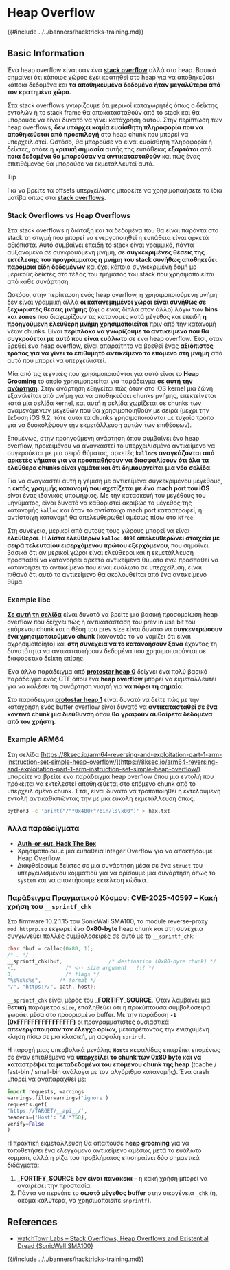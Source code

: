 # Heap Overflow

{{#include ../../banners/hacktricks-training.md}}

## Basic Information

Ένα heap overflow είναι σαν ένα [**stack overflow**](../stack-overflow/index.html) αλλά στο heap. Βασικά σημαίνει ότι κάποιος χώρος έχει κρατηθεί στο heap για να αποθηκεύσει κάποια δεδομένα και **τα αποθηκευμένα δεδομένα ήταν μεγαλύτερα από τον κρατημένο χώρο.**

Στα stack overflows γνωρίζουμε ότι μερικοί καταχωρητές όπως ο δείκτης εντολών ή το stack frame θα αποκατασταθούν από το stack και θα μπορούσε να είναι δυνατό να γίνει κατάχρηση αυτού. Στην περίπτωση των heap overflows, **δεν υπάρχει καμία ευαίσθητη πληροφορία που να αποθηκεύεται από προεπιλογή** στο heap chunk που μπορεί να υπερχειλιστεί. Ωστόσο, θα μπορούσε να είναι ευαίσθητη πληροφορία ή δείκτες, οπότε η **κριτική σημασία** αυτής της ευπάθειας **εξαρτάται** από **ποια δεδομένα θα μπορούσαν να αντικατασταθούν** και πώς ένας επιτιθέμενος θα μπορούσε να εκμεταλλευτεί αυτό.

> [!TIP]
> Για να βρείτε τα offsets υπερχείλισης μπορείτε να χρησιμοποιήσετε τα ίδια μοτίβα όπως στα [**stack overflows**](../stack-overflow/index.html#finding-stack-overflows-offsets).

### Stack Overflows vs Heap Overflows

Στα stack overflows η διάταξη και τα δεδομένα που θα είναι παρόντα στο stack τη στιγμή που μπορεί να ενεργοποιηθεί η ευπάθεια είναι αρκετά αξιόπιστα. Αυτό συμβαίνει επειδή το stack είναι γραμμικό, πάντα αυξανόμενο σε συγκρουόμενη μνήμη, σε **συγκεκριμένες θέσεις της εκτέλεσης του προγράμματος η μνήμη του stack συνήθως αποθηκεύει παρόμοια είδη δεδομένων** και έχει κάποια συγκεκριμένη δομή με μερικούς δείκτες στο τέλος του τμήματος του stack που χρησιμοποιείται από κάθε συνάρτηση.

Ωστόσο, στην περίπτωση ενός heap overflow, η χρησιμοποιούμενη μνήμη δεν είναι γραμμική αλλά **οι κατανεμημένοι χώροι είναι συνήθως σε ξεχωριστές θέσεις μνήμης** (όχι ο ένας δίπλα στον άλλο) λόγω των **bins και zones** που διαχωρίζουν τις κατανομές κατά μέγεθος και επειδή **η προηγούμενη ελεύθερη μνήμη χρησιμοποιείται** πριν από την κατανομή νέων chunks. Είναι **περίπλοκο να γνωρίζουμε το αντικείμενο που θα συγκρούεται με αυτό που είναι ευάλωτο** σε ένα heap overflow. Έτσι, όταν βρεθεί ένα heap overflow, είναι απαραίτητο να βρεθεί ένας **αξιόπιστος τρόπος για να γίνει το επιθυμητό αντικείμενο το επόμενο στη μνήμη** από αυτό που μπορεί να υπερχειλιστεί.

Μία από τις τεχνικές που χρησιμοποιούνται για αυτό είναι το **Heap Grooming** το οποίο χρησιμοποιείται για παράδειγμα [**σε αυτή την ανάρτηση**](https://azeria-labs.com/grooming-the-ios-kernel-heap/). Στην ανάρτηση εξηγείται πώς όταν στο iOS kernel μια ζώνη εξαντλείται από μνήμη για να αποθηκεύσει chunks μνήμης, επεκτείνεται κατά μία σελίδα kernel, και αυτή η σελίδα χωρίζεται σε chunks των αναμενόμενων μεγεθών που θα χρησιμοποιηθούν με σειρά (μέχρι την έκδοση iOS 9.2, τότε αυτά τα chunks χρησιμοποιούνται με τυχαίο τρόπο για να δυσκολέψουν την εκμετάλλευση αυτών των επιθέσεων).

Επομένως, στην προηγούμενη ανάρτηση όπου συμβαίνει ένα heap overflow, προκειμένου να αναγκαστεί το υπερχειλισμένο αντικείμενο να συγκρούεται με μια σειρά θύματος, αρκετές **`kallocs` αναγκάζονται από αρκετές νήματα για να προσπαθήσουν να διασφαλίσουν ότι όλα τα ελεύθερα chunks είναι γεμάτα και ότι δημιουργείται μια νέα σελίδα**.

Για να αναγκαστεί αυτή η γέμιση με αντικείμενα συγκεκριμένου μεγέθους, η **εκτός γραμμής κατανομή που σχετίζεται με ένα mach port του iOS** είναι ένας ιδανικός υποψήφιος. Με την κατασκευή του μεγέθους του μηνύματος, είναι δυνατό να καθοριστεί ακριβώς το μέγεθος της κατανομής `kalloc` και όταν το αντίστοιχο mach port καταστραφεί, η αντίστοιχη κατανομή θα απελευθερωθεί αμέσως πίσω στο `kfree`.

Στη συνέχεια, μερικοί από αυτούς τους χώρους μπορεί να είναι **ελεύθεροι**. Η **λίστα ελεύθερων `kalloc.4096` απελευθερώνει στοιχεία με σειρά τελευταίου εισερχόμενου πρώτου εξερχόμενου**, που σημαίνει βασικά ότι αν μερικοί χώροι είναι ελεύθεροι και η εκμετάλλευση προσπαθεί να κατανοήσει αρκετά αντικείμενα θύματα ενώ προσπαθεί να κατανοήσει το αντικείμενο που είναι ευάλωτο σε υπερχείλιση, είναι πιθανό ότι αυτό το αντικείμενο θα ακολουθείται από ένα αντικείμενο θύμα.

### Example libc

[**Σε αυτή τη σελίδα**](https://guyinatuxedo.github.io/27-edit_free_chunk/heap_consolidation_explanation/index.html) είναι δυνατό να βρείτε μια βασική προσομοίωση heap overflow που δείχνει πώς η αντικατάσταση του prev in use bit του επόμενου chunk και η θέση του prev size είναι δυνατό να **συγκεντρώσουν ένα χρησιμοποιούμενο chunk** (κάνοντάς το να νομίζει ότι είναι αχρησιμοποίητο) και **στη συνέχεια να το κατανοήσουν ξανά** έχοντας τη δυνατότητα να αντικαταστήσουν δεδομένα που χρησιμοποιούνται σε διαφορετικό δείκτη επίσης.

Ένα άλλο παράδειγμα από [**protostar heap 0**](https://guyinatuxedo.github.io/24-heap_overflow/protostar_heap0/index.html) δείχνει ένα πολύ βασικό παράδειγμα ενός CTF όπου ένα **heap overflow** μπορεί να εκμεταλλευτεί για να καλέσει τη συνάρτηση νικητή για **να πάρει τη σημαία**.

Στο παράδειγμα [**protostar heap 1**](https://guyinatuxedo.github.io/24-heap_overflow/protostar_heap1/index.html) είναι δυνατό να δείτε πώς με την κατάχρηση ενός buffer overflow είναι δυνατό να **αντικατασταθεί σε ένα κοντινό chunk μια διεύθυνση** όπου **θα γραφούν αυθαίρετα δεδομένα από τον χρήστη**.

### Example ARM64

Στη σελίδα [https://8ksec.io/arm64-reversing-and-exploitation-part-1-arm-instruction-set-simple-heap-overflow/](https://8ksec.io/arm64-reversing-and-exploitation-part-1-arm-instruction-set-simple-heap-overflow/) μπορείτε να βρείτε ένα παράδειγμα heap overflow όπου μια εντολή που πρόκειται να εκτελεστεί αποθηκεύεται στο επόμενο chunk από το υπερχειλισμένο chunk. Έτσι, είναι δυνατό να τροποποιηθεί η εκτελούμενη εντολή αντικαθιστώντας την με μια εύκολη εκμετάλλευση όπως:
```bash
python3 -c 'print("/"*0x400+"/bin/ls\x00")' > hax.txt
```
### Άλλα παραδείγματα

- [**Auth-or-out. Hack The Box**](https://7rocky.github.io/en/ctf/htb-challenges/pwn/auth-or-out/)
- Χρησιμοποιούμε μια ευπάθεια Integer Overflow για να αποκτήσουμε Heap Overflow.
- Διαφθείρουμε δείκτες σε μια συνάρτηση μέσα σε ένα `struct` του υπερχειλισμένου κομματιού για να ορίσουμε μια συνάρτηση όπως το `system` και να αποκτήσουμε εκτέλεση κώδικα.

### Παράδειγμα Πραγματικού Κόσμου: CVE-2025-40597 – Κακή χρήση του `__sprintf_chk`

Στο firmware 10.2.1.15 του SonicWall SMA100, το module reverse-proxy `mod_httprp.so` εκχωρεί ένα **0x80-byte** heap chunk και στη συνέχεια συγχωνεύει πολλές συμβολοσειρές σε αυτό με το `__sprintf_chk`:
```c
char *buf = calloc(0x80, 1);
/* … */
__sprintf_chk(buf,               /* destination (0x80-byte chunk) */
-1,                /* <-- size argument   !!! */
0,                 /* flags */
"%s%s%s%s",      /* format */
"/", "https://", path, host);
```
`__sprintf_chk` είναι μέρος του **_FORTIFY_SOURCE**. Όταν λαμβάνει μια **θετική** παράμετρο `size`, επαληθεύει ότι η προκύπτουσα συμβολοσειρά χωράει μέσα στο προορισμένο buffer. Με την παράδοση **`-1` (0xFFFFFFFFFFFFFFFF)** οι προγραμματιστές ουσιαστικά **απενεργοποίησαν τον έλεγχο ορίων**, μετατρέποντας την ενισχυμένη κλήση πίσω σε μια κλασική, μη ασφαλή `sprintf`.

Η παροχή μιας υπερβολικά μεγάλης **`Host:`** κεφαλίδας επιτρέπει επομένως σε έναν επιτιθέμενο να **υπερχείλει το chunk των 0x80 byte και να καταστρέψει τα μεταδεδομένα του επόμενου chunk της heap** (tcache / fast-bin / small-bin ανάλογα με τον αλγόριθμο κατανομής). Ένα crash μπορεί να αναπαραχθεί με:
```python
import requests, warnings
warnings.filterwarnings('ignore')
requests.get(
'https://TARGET/__api__/',
headers={'Host': 'A'*750},
verify=False
)
```
Η πρακτική εκμετάλλευση θα απαιτούσε **heap grooming** για να τοποθετήσει ένα ελεγχόμενο αντικείμενο αμέσως μετά το ευάλωτο κομμάτι, αλλά η ρίζα του προβλήματος επισημαίνει δύο σημαντικά διδάγματα:

1. **_FORTIFY_SOURCE δεν είναι πανάκεια** – η κακή χρήση μπορεί να αναιρέσει την προστασία.
2. Πάντα να περνάτε το **σωστό μέγεθος buffer** στην οικογένεια `_chk` (ή, ακόμα καλύτερα, να χρησιμοποιείτε `snprintf`).

## References
* [watchTowr Labs – Stack Overflows, Heap Overflows and Existential Dread (SonicWall SMA100)](https://labs.watchtowr.com/stack-overflows-heap-overflows-and-existential-dread-sonicwall-sma100-cve-2025-40596-cve-2025-40597-and-cve-2025-40598/)

{{#include ../../banners/hacktricks-training.md}}
